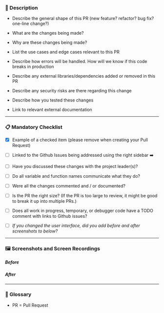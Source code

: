 ### :scroll: Description

- Describe the general shape of this PR (new feature? refactor? bug fix? one-line change?)
<!--- Add your answer here -->

- What are the changes being made?
<!--- Add your answer here -->

- Why are these changes being made?
<!--- Add your answer here -->

- List the use cases and edge cases relevant to this PR
<!--- Add your answer here -->

- Describe how errors will be handled. How will we know if this code breaks in production
<!--- Add your answer here -->

- Describe any external libraries/dependencies added or removed in this PR
<!--- Add your answer here -->

- Describe any security risks are there regarding this change
<!--- Add your answer here -->

- Describe how you tested these changes
<!--- Add your answer here -->

- Link to relevant external documentation
<!--- Add your answer here -->
<!--- Example: API docs, architecture diagrams, MDN docs -->


--------------------------
### :clipboard: Mandatory Checklist

- [x] Example of a checked item (please remove when creating your Pull Request) 

- [ ] Linked to the Github Issues being addressed using the right sidebar :arrow_right:
- [ ] Have you discussed these changes with the project leader(s)?
- [ ] Do all variable and function names communicate what they do?
- [ ] Were all the changes commented and / or documented?
- [ ] Is the PR the right size? (If the PR is too large to review, it might be good to break it up into multiple PRs.)
- [ ] Does all work in progress, temporary, or debugger code have a TODO comment with links to Github issues?
- [ ] *If you changed the user interface, did you add before and after screenshots to below?*

--------------------------
### :framed_picture: Screenshots and Screen Recordings

##### Before
<!--- Add before screenshots here -->


##### After
<!--- Add after screenshots here -->


--------------------------
### :blue_book: Glossary
- PR = Pull Request
